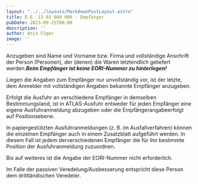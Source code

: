 ```yaml
---
layout: "../../layouts/MarkdownPostLayout.astro"
title: D.E. 13 03 000 000 - Empfänger
pubDate: 2023-09-25T00:00
description: ''
author: Anja Füger
image: ''
---
```


Anzugeben sind Name und Vorname bzw. Firma und vollständige Anschrift der Person (Personen), der (denen) die Waren letztendlich geliefert werden.***Beim Empfänger ist keine EORI-Nummer zu hinterlegen!***

Liegen die Angaben zum Empfänger nur unvollständig vor, ist der letzte, dem Anmelder mit vollständigen Angaben bekannte Empfänger anzugeben.

Erfolgt die Ausfuhr an verschiedene Empfänger in demselben Bestimmungsland, ist in ATLAS-Ausfuhr entweder für jeden Empfänger eine eigene Ausfuhranmeldung abzugeben oder die Empfängerangabeerfolgt auf Positionsebene.

In papiergestützten Ausfuhranmeldungen (z. B. im Ausfallverfahren) können die einzelnen Empfänger auch in einem Zusatzblatt aufgeführt werden. In diesem Fall ist jedem derverschiedenen Empfänger die für ihn bestimmte Position der Ausfuhranmeldung zuzuordnen.

Bis auf weiteres ist die Angabe der EORI-Nummer nicht erforderlich.

Im Falle der passiven Veredelung/Ausbesserung entspricht diese Person dem drittländischen Veredeler.